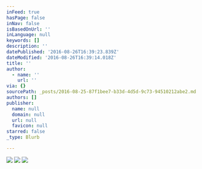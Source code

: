 ```yaml
---
inFeed: true
hasPage: false
inNav: false
isBasedOnUrl: ''
inLanguage: null
keywords: []
description: ''
datePublished: '2016-08-26T16:39:23.839Z'
dateModified: '2016-08-26T16:39:14.018Z'
title: ''
author:
  - name: ''
    url: ''
via: {}
sourcePath: _posts/2016-08-25-87f1bee7-b33d-4d5d-9c73-94510212abe2.md
authors: []
publisher:
  name: null
  domain: null
  url: null
  favicon: null
starred: false
_type: Blurb

---
```

![](https://the-grid-user-content.s3-us-west-2.amazonaws.com/b32a4f0e-68f9-48e5-95c3-bf31265cc239.jpg)
![](https://the-grid-user-content.s3-us-west-2.amazonaws.com/3b83ea27-eb01-4b3c-9c4c-974e02e5d3ed.jpg)
![](https://the-grid-user-content.s3-us-west-2.amazonaws.com/63790cc7-9b35-4e38-81e0-ad0ed2296cbc.jpg)